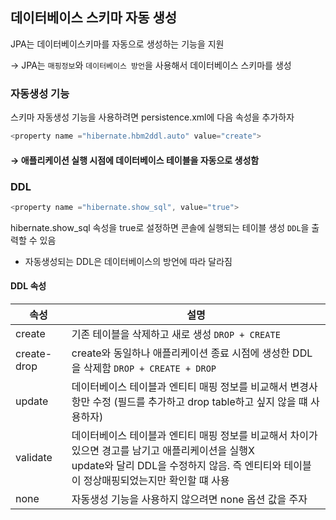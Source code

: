 ## 데이터베이스 스키마 자동 생성

JPA는 데이터베이스키마를 자동으로 생성하는 기능을 지원

→ JPA는 ```매핑정보```와 ```데이터베이스 방언```을 사용해서 데이터베이스 스키마를 생성

### 자동생성 기능

스키마 자동생성 기능을 사용하려면 persistence.xml에 다음 속성을 추가하자  

```java
<property name ="hibernate.hbm2ddl.auto" value="create">
```
#### → 애플리케이션 실행 시점에 데이터베이스 테이블을 자동으로 생성함

### DDL

```java
<property name ="hibernate.show_sql", value="true">
```

hibernate.show_sql 속성을 true로 설정하면 콘솔에 실행되는 테이블 생성 ```DDL```을 출력할 수 있음 
* 자동생성되는 DDL은 데이터베이스의 방언에 따라 달라짐

#### DDL 속성

|속성|설명|
|---------|-----------------|
|create|기존 테이블을 삭제하고 새로 생성 ```DROP + CREATE```|
|create-drop|create와 동일하나 애플리케이션 종료 시점에 생성한 DDL을 삭제함 ```DROP + CREATE + DROP```|
|update|데이터베이스 테이블과 엔티티 매핑 정보를 비교해서 변경사항만 수정 (필드를 추가하고 drop table하고 싶지 않을 떄 사용하자)|
|validate|데이터베이스 테이블과 엔티티 매핑 정보를 비교해서 차이가 있으면 경고를 남기고 애플리케이션을 실행X </br> update와 달리 DDL을 수정하지 않음. 즉 엔티티와 테이블이 정상매핑되었는지만 확인할 떄 사용|
|none|자동생성 기능을 사용하지 않으려면 none 옵션 값을 주자|
